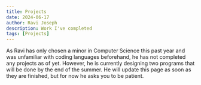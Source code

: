 ```yaml
---
title: Projects
date: 2024-06-17 
author: Ravi Joseph
description: Work I've completed
tags: [Projects]
---
```


As Ravi has only chosen a minor in Computer Science this past year and was unfamiliar with coding languages beforehand, he has not completed any projects as of yet. However, he is currently designing two programs that will be done by the end of the summer. He will update this page as soon as they are finished, but for now he asks you to be patient.
